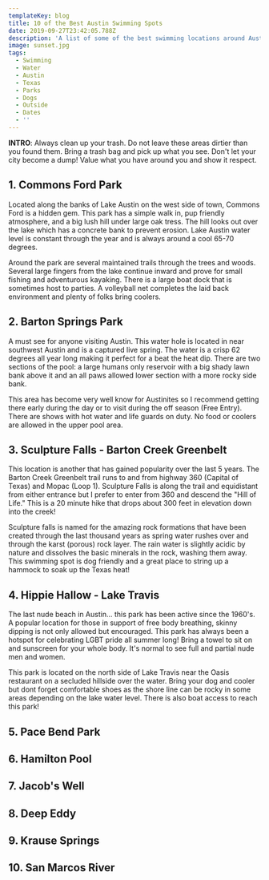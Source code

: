 ```yaml
---
templateKey: blog
title: 10 of the Best Austin Swimming Spots
date: 2019-09-27T23:42:05.788Z
description: 'A list of some of the best swimming locations around Austin, Texas.'
image: sunset.jpg
tags:
  - Swimming
  - Water
  - Austin
  - Texas
  - Parks
  - Dogs
  - Outside
  - Dates
  - ''
---
```


**INTRO**: Always clean up your trash. Do not leave these areas dirtier than you found them. Bring a trash bag and pick up what you see. Don't let your city become a dump! Value what you have around you and show it respect.

## 1. Commons Ford Park

Located along the banks of Lake Austin on the west side of town, Commons Ford is a hidden gem. This park has a simple walk in, pup friendly atmosphere, and a big lush hill under large oak tress. The hill looks out over the lake which has a concrete bank to prevent erosion. Lake Austin water level is constant through the year and is always around a cool 65-70 degrees.

Around the park are several maintained trails through the trees and woods. Several large fingers from the lake continue inward and prove for small fishing and adventurous kayaking. There is a large boat dock that is sometimes host to parties. A volleyball net completes the laid back environment and plenty of folks bring coolers. 

## 2. Barton Springs Park

A must see for anyone visiting Austin. This water hole is located in near southwest Austin and is a captured live spring. The water is a crisp 62 degrees all year long making it perfect for a beat the heat dip. There are two sections of the pool: a large humans only reservoir with a big shady lawn bank above it and an all paws allowed lower section with a more rocky side bank.

This area has become very well know for Austinites so I recommend getting there early during the day or to visit during the off season (Free Entry). There are shows with hot water and life guards on duty. No food or coolers are allowed in the upper pool area. 

## 3. Sculpture Falls - Barton Creek Greenbelt

This location is another that has gained popularity over the last 5 years. The Barton Creek Greenbelt trail runs to and from highway 360 (Capital of Texas) and Mopac (Loop 1). Sculpture Falls is along the trail and equidistant from either entrance but I prefer to enter from 360 and descend the "Hill of Life." This is a 20 minute hike that drops about 300 feet in elevation down into the creek!

Sculpture falls is named for the amazing rock formations that have been created through the last thousand years as spring water rushes over and through the karst (porous) rock layer. The rain water is slightly acidic by nature and dissolves the basic minerals in the rock, washing them away. This swimming spot is dog friendly and a great place to string up a hammock to soak up the Texas heat!

## 4. Hippie Hallow - Lake Travis

The last nude beach in Austin... this park has been active since the 1960's. A popular location for those in support of free body breathing, skinny dipping is not only allowed but encouraged. This park has always been a hotspot for celebrating LGBT pride all summer long! Bring a towel to sit on and sunscreen for your whole body. It's normal to see full and partial nude men and women.

This park is located on the north side of Lake Travis near the Oasis restaurant on a secluded hillside over the water. Bring your dog and cooler but dont forget comfortable shoes as the shore line can be rocky in some areas depending on the lake water level. There is also boat access to reach this park!

## 5. Pace Bend Park

## 6. Hamilton Pool

## 7. Jacob's Well

## 8. Deep Eddy

## 9. Krause Springs

## 10. San Marcos River
